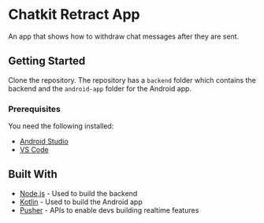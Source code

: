 # Chatkit Retract App
An app that shows how to withdraw chat messages after they are sent.

## Getting Started

Clone the repository. The repository has a `backend` folder which contains the backend and the `android-app` folder for the Android app.

### Prerequisites

You need the following installed:

* [Android Studio](https://developer.android.com/studio)
* [VS Code](https://code.visualstudio.com/download)


## Built With

* [Node.js](https://nodejs.org) - Used to build the backend
* [Kotlin](http://kotlinlang.org) - Used to build the Android app
* [Pusher](https://pusher.com/) - APIs to enable devs building realtime features

